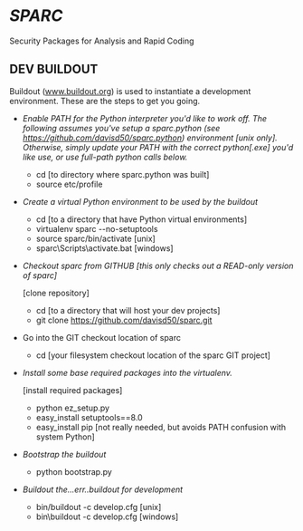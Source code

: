 *SPARC*
=====

Security Packages for Analysis and Rapid Coding

DEV BUILDOUT
------------
Buildout (www.buildout.org) is used to instantiate a development environment.
These are the steps to get you going.

 - *Enable PATH for the Python interpreter you'd like to work off.  The following
   assumes you've setup a sparc.python (see
   https://github.com/davisd50/sparc.python) environment [unix only].
   Otherwise, simply update your PATH with the correct python[.exe] you'd like
   use, or use full-path python calls below.*
   - cd [to directory where sparc.python was built]
   - source etc/profile

 - *Create a virtual Python environment to be used by the buildout*
   - cd [to a directory that have Python virtual environments]
   - virtualenv sparc --no-setuptools
   - source sparc/bin/activate [unix]
   - sparc\Scripts\activate.bat [windows]

 - *Checkout sparc from GITHUB [this only checks out a READ-only version of sparc]*

   [clone repository]
   - cd [to a directory that will host your dev projects]
   - git clone https://github.com/davisd50/sparc.git

 - Go into the GIT checkout location of sparc
   - cd [your filesystem checkout location of the sparc GIT project]

 - *Install some base required packages into the virtualenv.*

   [install required packages]
   - python ez_setup.py
   - easy_install setuptools==8.0
   - easy_install pip [not really needed, but avoids PATH confusion with system Python]

 - *Bootstrap the buildout*
   - python bootstrap.py

 - *Buildout the...err..buildout for development*
   - bin/buildout -c develop.cfg [unix]
   - bin\buildout -c develop.cfg [windows]
